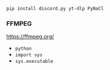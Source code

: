 `pip install discord.py yt-dlp PyNaCl`


### FFMPEG
https://ffmpeg.org/

- `python`
- `import sys`
- `sys.executable`
